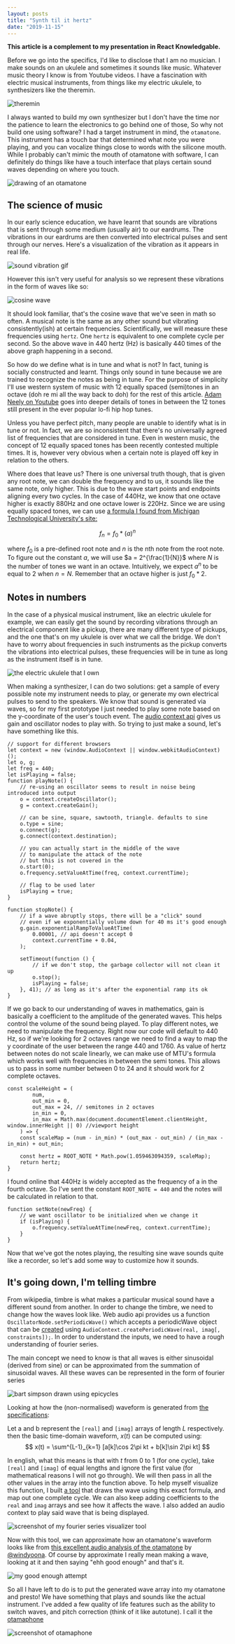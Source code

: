 ```yaml
---
layout: posts
title: "Synth til it hertz"
date: "2019-11-15"
---
```


**This article is a complement to my presentation in React Knowledgable.**

Before we go into the specifics, I'd like to disclose that I am no musician. I make sounds on an ukulele and sometimes it sounds like music. Whatever music theory I know is from Youtube videos. I have a fascination with electric musical instruments, from things like my electric ukulele, to synthesizers like the theremin.

![theremin](https://upload.wikimedia.org/wikipedia/commons/1/11/Theramin-Alexandra-Stepanoff-1930.jpg)

I always wanted to build my own synthesizer but I don't have the time nor the patience to learn the electronics to go behind one of those, So why not build one using software? I had a target instrument in mind, the `otamatone`. This instrument has a touch bar that determined what note you were playing, and you can vocalize things close to words with the silicone mouth. While I probably can't mimic the mouth of otamatone with software, I can definitely do things like have a touch interface that plays certain sound waves depending on where you touch.

![drawing of an otamatone](https://httpserve.tenzhiyang.com/otamaphone/ota.jpg)

## The science of music

In our early science education, we have learnt that sounds are vibrations that is sent through some medium (usually air) to our eardrums. The vibrations in our eardrums are then converted into electrical pulses and sent through our nerves. Here's a visualization of the vibration as it appears in real life.

![sound vibration gif](./soundvibration.gif)

However this isn't very useful for analysis so we represent these vibrations in the form of waves like so:

![cosine wave](./coswave.png)

It should look familiar, that's the cosine wave that we've seen in math so often.  A musical note is the same as any other sound but vibrating consistently(ish) at certain frequencies. Scientifically, we will measure these frequencies using `hertz`. One `hertz` is equivalent to one complete cycle per second. So the above wave in 440 hertz (Hz) is basically 440 times of the above graph happening in a second.

So how do we define what is in tune and what is not? In fact, tuning is socially constructed and learnt. Things only sound in tune because we are trained to recognize the notes as being in tune. For the purpose of simplicity I'll use western system of music with 12 equally spaced (semi)tones in an octave (doh re mi all the way back to doh) for the rest of this article. [Adam Neely on Youtube](https://www.youtube.com/watch?v=H4KIwA8O9LU) goes into deeper details of tones in between the 12 tones still present in the ever popular lo-fi hip hop tunes.

Unless you have perfect pitch, many people are unable to identify what is in tune or not. In fact, we are so inconsistent that there's no universally agreed list of frequencies that are considered in tune. Even in western music, the concept of 12 equally spaced tones has been recently contested multiple times. It is, however very obvious when a certain note is played off key in relation to the others.

Where does that leave us? There is one universal truth though, that is given any root note, we can double the frequency and to us, it sounds like the same note, only higher. This is due to the wave start points and endpoints aligning every two cycles. In the case of 440Hz, we know that one octave higher is exactly 880Hz and one octave lower is 220Hz. Since we are using equally spaced tones, we can use [a formula I found from Michigan Technological University's site:](https://pages.mtu.edu/~suits/NoteFreqCalcs.html)

$$
f_n = f_0 * (a)^n
$$

where $f_0$ is a pre-defined root note and $n$ is the nth note from the root note. To figure out the constant $a$, we will use $a = 2^{\frac{1}{N}}$ where $N$ is the number of tones we want in an octave. Intuitively, we expect $a^n$ to be equal to 2 when $n = N$. Remember that an octave higher is just $f_0 * 2$.

## Notes in numbers

In the case of a physical musical instrument, like an electric ukulele for example, we can easily get the sound by recording vibrations through an electrical component like a pickup, there are many different type of pickups, and the one that's on my ukulele is over what we call the bridge. We don't have to worry about frequencies in such instruments as the pickup converts the vibrations into electrical pulses, these frequencies will be in tune as long as the instrument itself is in tune. 

![the electric ukulele that I own](./electricukulele.png)

When making a synthesizer, I can do two solutions: get a sample of every possible note my instrument needs to play, or generate my own electrical pulses to send to the speakers. We know that sound is generated via waves, so for my first prototype I just needed to play some note based on the y-coordinate of the user's touch event. The [audio context api](https://developer.mozilla.org/en-US/docs/Web/API/AudioContext) gives us gain and oscillator nodes to play with. So trying to just make a sound, let's have something like this.

```
// support for different browsers
let context = new (window.AudioContext || window.webkitAudioContext)();
let o, g;
let freq = 440;
let isPlaying = false;
function playNote() {
    // re-using an oscillator seems to result in noise being introduced into output
    o = context.createOscillator();
    g = context.createGain();

    // can be sine, square, sawtooth, triangle. defaults to sine
    o.type = sine;
    o.connect(g);
    g.connect(context.destination);

    // you can actually start in the middle of the wave
    // to manipulate the attack of the note
    // but this is not covered in the
    o.start(0);
    o.frequency.setValueAtTime(freq, context.currentTime);

    // flag to be used later
    isPlaying = true;
}

function stopNote() {
    // if a wave abruptly stops, there will be a "click" sound
    // even if we exponentially volume down for 40 ms it's good enough
    g.gain.exponentialRampToValueAtTime(
        0.00001, // api doesn't accept 0
        context.currentTime + 0.04,
    );
    
    setTimeout(function () {
        // if we don't stop, the garbage collector will not clean it up
        o.stop();
        isPlaying = false;
    }, 41); // as long as it's after the exponential ramp its ok
}
```

If we go back to our understanding of waves in mathematics, gain is basically a coefficient to the amplitude of the generated waves. This helps control the volume of the sound being played. To play different notes, we need to manipulate the frequency. Right now our code will default to 440 Hz, so if we're looking for 2 octaves range we need to find a way to map the y coordinate of the user between the range 440 and 1760. As value of hertz between notes do not scale linearly, we can make use of MTU's formula which works well with frequencies in between the semi tones. This allows us to pass in some number between 0 to 24 and it should work for 2 complete octaves.

```
const scaleHeight = (
        num,
        out_min = 0,
        out_max = 24, // semitones in 2 octaves
        in_min = 0,
        in_max = Math.max(document.documentElement.clientHeight, window.innerHeight || 0) //viewport height
    ) => {
    const scaleMap = (num - in_min) * (out_max - out_min) / (in_max - in_min) + out_min;

    const hertz = ROOT_NOTE * Math.pow(1.059463094359, scaleMap);
    return hertz; 
}
```

I found online that 440Hz is widely accepted as the frequency of a in the fourth octave. So I've sent the constant `ROOT_NOTE = 440` and the notes will be calculated in relation to that.

```
function setNote(newFreq) {
    // we want oscillator to be initialized when we change it
    if (isPlaying) {
        o.frequency.setValueAtTime(newFreq, context.currentTime);
    }
}
```

Now that we've got the notes playing, the resulting sine wave sounds quite like a recorder, so let's add some way to customize how it sounds.

## It's going down, I'm telling timbre

From wikipedia, timbre is what makes a particular musical sound have a different sound from another. In order to change the timbre, we need to change how the waves look like. Web audio api provides us a function `OscillatorNode.setPeriodicWave()` which accepts a periodicWave object that can be [created](https://developer.mozilla.org/en-US/docs/Web/API/BaseAudioContext/createPeriodicWave) using `AudioContext.createPeriodicWave(real, imag[, constraints]);`. In order to understand the inputs, we need to have a rough understanding of fourier series. 

The main concept we need to know is that all waves is either sinusoidal (derived from sine) or can be approximated from the summation of sinusoidal waves. All these waves can be represented in the form of fourier series

![bart simpson drawn using epicycles](./bartgif.gif)

Looking at how the (non-normalised) waveform is generated from [the specifications](https://webaudio.github.io/web-audio-api/#waveform-generation):

Let a and b represent the `[real]` and `[imag]` arrays of length $L$ respectively. then the basic time-domain waveform, $x(t)$ can be computed using:
$$
x(t) = \sum^{L-1}_{k=1} [a[k]\cos 2\pi kt + b[k]\sin 2\pi kt]
$$

In english, what this means is that with $t$ from 0 to 1 (for one cycle), take `[real]` and `[imag]` of equal lengths and ignore the first value (for mathematical reasons I will not go through). We will then pass in all the other values in the array into the function above. To help myself visualize this function, I built [a tool](https://httpserve.tenzhiyang.com/fourierSeriesVis/) that draws the wave using this exact formula, and map out one complete cycle. We can also keep adding coefficients to the `real` and `imag` arrays and see how it affects the wave. I also added an audio context to play said wave that is being displayed.

![screenshot of my fourier series visualizer tool](https://httpserve.tenzhiyang.com/fourierSeriesVis/periodicwave.png)

Now with this tool, we can approximate how an otamatone's waveform looks like from [this excellent audio analysis of the otamatone](http://www.windytan.com/2017/11/in-pursuit-of-otamas-tone.html) by [@windyoona](https://twitter.com/windyoona). Of course by approximate I really mean making a wave, looking at it and then saying "ehh good enough" and that's it.

![my good enough attempt](./goodenough.png)

So all I have left to do is to put the generated wave array into my otamatone and presto! We have something that plays and sounds like the actual instrument. I've added a few quality of life features such as the ability to switch waves, and pitch correction (think of it like autotune). I call it the [otamaphone](https://httpserve.tenzhiyang.com/otamaphone)

![screenshot of otamaphone](./otamascreen.png)